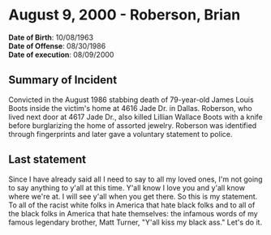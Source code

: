 # August 9, 2000 - Roberson, Brian

**Date of Birth**: 10/08/1963<br/>
**Date of Offense**: 08/30/1986<br/>
**Date of execution**: 08/09/2000<br/>

## Summary of Incident
Convicted in the August 1986 stabbing death of 79-year-old James Louis Boots inside the victim's home at 4616 Jade Dr. in Dallas. Roberson, who lived next door at 4617 Jade Dr., also killed Lillian Wallace Boots with a knife before burglarizing the home of assorted jewelry. Roberson was identified through fingerprints and later gave a voluntary statement to police.

## Last statement
Since I have already said all I need to say to all my loved ones, I'm not going to say anything to y'all at this time. Y'all know I love you and y'all know where we're at. I will see y'all when you get there. So this is my statement. To all of the racist white folks in America that hate black folks and to all of the black folks in America that hate themselves: the infamous words of my famous legendary brother, Matt Turner, "Y'all kiss my black ass." Let's do it.